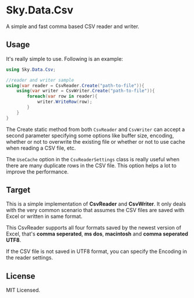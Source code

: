 # Sky.Data.Csv
A simple and fast comma based CSV reader and writer.



## Usage

It's really simple to use. Following is an example:

```C#
using Sky.Data.Csv;

//reader and writer sample
using(var reader = CsvReader.Create("path-to-file")){
    using(var writer = CsvWriter.Create("path-to-file")){
        foreach(var row in reader){
            writer.WriteRow(row);
        }
    }
}
```

The Create static method from both ```CsvReader``` and ```CsvWriter``` can accept a second parameter specifying some options like buffer size, encoding, whether or not to overwrite the existing file or whether or not to use cache when reading a CSV file, etc.

The ```UseCache``` option in the ```CsvReaderSettings``` class is really useful when there are many duplicate rows in the CSV file. This option helps a lot to improve the performance.



## Target

This is a simple implementation of **CsvReader** and **CsvWriter**. It only deals with the very common scenario that assumes the CSV files are saved with Excel or written in same format.

This CsvReader supports all four formats saved by the newest version of Excel, that's **comma seperated**, **ms dos**, **macintosh** and **comma seperated UTF8**.

If the CSV file is not saved in UTF8 format, you can specify the Encoding in the reader settings.



## License

MIT Licensed.